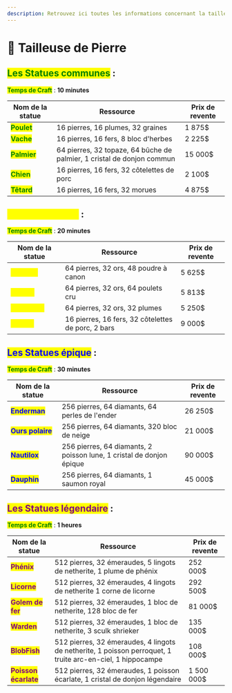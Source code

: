 ```yaml
---
description: Retrouvez ici toutes les informations concernant la tailleuse de pierre
---
```


# 🗿 Tailleuse de Pierre

## <mark style="color:green;">**Les Statues communes**</mark>**&#x20;:**

<mark style="color:green;">**Temps de Craft**</mark> : **10 minutes**&#x20;

| Nom de la statue                                      | Ressource                                                              | Prix de revente  |
|-------------------------------------------------------|------------------------------------------------------------------------|------------------|
| <mark style="color:green;">**Poulet**</mark>          | 16 pierres, 16 plumes, 32 graines                                      | 1 875$           |
| <mark style="color:green;">**Vache**</mark>           | 16 pierres, 16 fers, 8 bloc d'herbes                                   | 2 225$           |
| <mark style="color:green;">**Palmier**</mark>         | 64 pierres, 32 topaze, 64 bûche de palmier,  1 cristal de donjon commun | 15 000$          |
| <mark style="color:green;">**Chien**</mark>           | 16 pierres, 16 fers, 32 côtelettes de porc                             | 2 100$           |
| <mark style="color:green;">**Têtard**</mark>          | 16 pierres, 16 fers, 32 morues                                         | 4 875$           |

## <mark style="color:yellow;">**Les Statues rare**</mark>**&#x20;:**

<mark style="color:green;">**Temps de Craft**</mark> : **20 minutes**&#x20;

| Nom de la statue                                     | Ressource                                  | Prix de revente  |
|------------------------------------------------------|--------------------------------------------|------------------|
| <mark style="color:yellow;">**Creeper**</mark>       | 64 pierres, 32 ors, 48 poudre à canon      | 5 625$           |
| <mark style="color:yellow;">**Renard**</mark>        | 64 pierres, 32 ors, 64 poulets cru         | 5 813$           |
| <mark style="color:yellow;">**Perroquet**</mark>     | 64 pierres, 32 ors, 32 plumes              | 5 250$           |
| <mark style="color:yellow;">**Requin**</mark>        | 16 pierres, 16 fers, 32 côtelettes de porc, 2 bars | 9 000$           |

## <mark style="color:blue;">**Les Statues épique**</mark>**&#x20;:**

<mark style="color:green;">**Temps de Craft**</mark> : **30 minutes**&#x20;

| Nom de la statue                                  | Ressource                                                           | Prix de revente |
|---------------------------------------------------|---------------------------------------------------------------------|-----------------|
| <mark style="color:blue">**Enderman**</mark>      | 256 pierres, 64 diamants, 64 perles de l'ender                       | 26 250$         |
| <mark style="color:blue">**Ours polaire**</mark>  | 256 pierres, 64 diamants, 320 bloc de neige                          | 21 000$         |
| <mark style="color:blue">**Nautilox**</mark>      | 256 pierres, 64 diamants, 2 poisson lune, 1 cristal de donjon épique | 90 000$         |
| <mark style="color:blue">**Dauphin**</mark>       | 256 pierres, 64 diamants, 1 saumon royal                             | 45 000$         |

## <mark style="color:purple;">**Les Statues légendaire**</mark>**&#x20;:**

<mark style="color:green;">**Temps de Craft**</mark> : **1 heures**&#x20;

| Nom de la statue                                       | Ressource                                                                                          | Prix de revente |
|--------------------------------------------------------|-----------------------------------------------------------------------------------------------------------|----------|
| <mark style="color:purple">**Phénix**</mark>           | 512 pierres, 32 émeraudes, 5 lingots de netherite, 1 plume de phénix                                       | 252 000$ |
| <mark style="color:purple">**Licorne**</mark>          | 512 pierres, 32 émeraudes, 4 lingots de netherite 1 corne de licorne                                       | 292 500$ |
| <mark style="color:purple">**Golem de fer**</mark>     | 512 pierres, 32 émeraudes, 1 bloc de netherite,  128 bloc de fer                                           |81 000$   |
| <mark style="color:purple">**Warden**</mark>           | 512 pierres, 32 émeraudes, 1 bloc de netherite,  3 sculk shrieker                                          | 135 000$ |
| <mark style="color:purple">**BlobFish**</mark>         | 512 pierres, 32 émeraudes, 4 lingots de netherite, 1 poisson perroquet, 1 truite arc-en-ciel, 1 hippocampe | 108 000$ |
| <mark style="color:purple">**Poisson écarlate**</mark> | 512 pierres, 32 émeraudes, 1 poisson écarlate,  1 cristal de donjon légendaire                           | 1 500 000$ |
